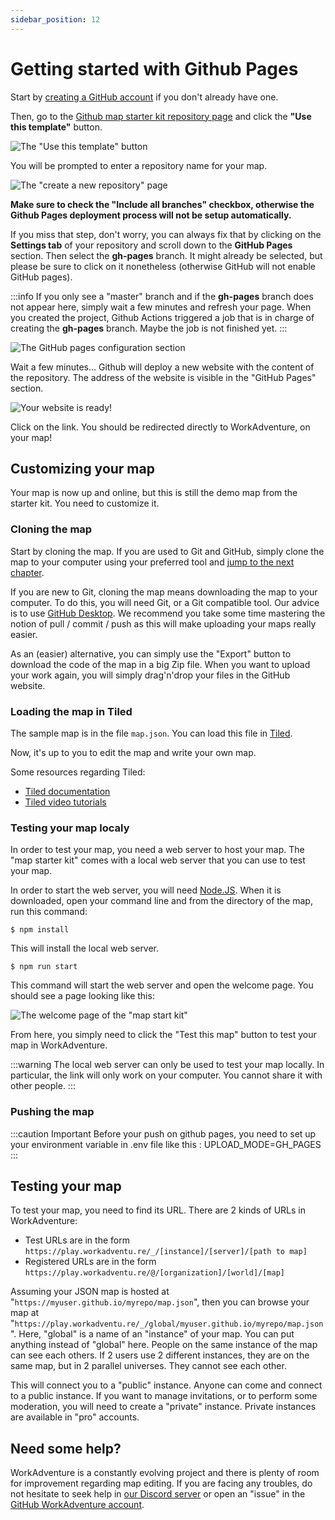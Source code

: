 ```yaml
---
sidebar_position: 12
---
```


# Getting started with Github Pages

Start by [creating a GitHub account](https://github.com/join) if you don't already have one.

Then, go to the [Github map starter kit repository page](https://github.com/workadventure/map-starter-kit) and click the **"Use this template"** button.

![The "Use this template" button](../images/use_this_template.png)

You will be prompted to enter a repository name for your map.

![The "create a new repository" page](../images/create_repo.png)

**Make sure to check the "Include all branches" checkbox, otherwise the Github Pages deployment process will not be setup automatically.**

If you miss that step, don't worry, you can always fix that by clicking on the **Settings tab** of your repository and scroll down to the **GitHub Pages** section. Then select the **gh-pages** branch. It might already be selected, but please be sure to click on it nonetheless (otherwise GitHub will not enable GitHub pages).

:::info
If you only see a "master" branch and if the **gh-pages** branch does not appear here, simply wait a few minutes and refresh your page. When you created the project, Github Actions triggered a job that is in charge of creating the **gh-pages** branch. Maybe the job is not finished yet.
:::

![The GitHub pages configuration section](../images/github_pages.png)

Wait a few minutes... Github will deploy a new website with the content of the repository. The address of the website is visible in the "GitHub Pages" section.

![Your website is ready!](../images/website_address.png)

Click on the link. You should be redirected directly to WorkAdventure, on your map!

## Customizing your map

Your map is now up and online, but this is still the demo map from the starter kit. You need to customize it.

### Cloning the map

Start by cloning the map. If you are used to Git and GitHub, simply clone the map to your computer using your preferred tool and [jump to the next chapter](#loading-the-map-in-tiled).

If you are new to Git, cloning the map means downloading the map to your computer. To do this, you will need Git, or a Git compatible tool. Our advice is to use [GitHub Desktop](https://desktop.github.com/). We recommend you take some time mastering the notion of pull / commit / push as this will make uploading your maps really easier.

As an (easier) alternative, you can simply use the "Export" button to download the code of the map in a big Zip file. When you want to upload your work again, you will simply drag'n'drop your files in the GitHub website.

### Loading the map in Tiled

The sample map is in the file `map.json`. You can load this file in [Tiled](https://www.mapeditor.org/).

Now, it's up to you to edit the map and write your own map.

Some resources regarding Tiled:

- [Tiled documentation](https://doc.mapeditor.org/en/stable/manual/introduction/)
- [Tiled video tutorials](https://www.gamefromscratch.com/post/2015/10/14/Tiled-Map-Editor-Tutorial-Series.aspx)

### Testing your map localy

In order to test your map, you need a web server to host your map. The "map starter kit" comes with a local web server that you can use to test your map.

In order to start the web server, you will need [Node.JS](https://nodejs.org/en/). When it is downloaded, open your command line and from the directory of the map, run this command:

    $ npm install

This will install the local web server.

    $ npm run start

This command will start the web server and open the welcome page. You should see a page looking like this:

![The welcome page of the "map start kit"](../images/starter_kit_start_screen_gh_pages.png)

From here, you simply need to click the "Test this map" button to test your map in WorkAdventure.

:::warning
The local web server can only be used to test your map locally. In particular, the link will only work on your computer. You cannot share it with other people.
:::

### Pushing the map

:::caution Important
Before your push on github pages, you need to set up your environment variable in .env file like this : UPLOAD_MODE=GH_PAGES
:::

## Testing your map

To test your map, you need to find its URL. There are 2 kinds of URLs in WorkAdventure:

- Test URLs are in the form `https://play.workadventu.re/_/[instance]/[server]/[path to map]`
- Registered URLs are in the form `https://play.workadventu.re/@/[organization]/[world]/[map]`

Assuming your JSON map is hosted at "`https://myuser.github.io/myrepo/map.json`", then you can browse your map at "`https://play.workadventu.re/_/global/myuser.github.io/myrepo/map.json`". Here, "global" is a name of an "instance" of your map. You can put anything instead of "global" here. People on the same instance of the map can see each others. If 2 users use 2 different instances, they are on the same map, but in 2 parallel universes. They cannot see each other.

This will connect you to a "public" instance. Anyone can come and connect to a public instance. If you want to manage invitations, or to perform some moderation, you will need to create a "private" instance. Private instances are available in "pro" accounts.

## Need some help?

WorkAdventure is a constantly evolving project and there is plenty of room for improvement regarding map editing.
If you are facing any troubles, do not hesitate to seek help in [our Discord server](https://discord.gg/G6Xh9ZM9aR) or open an "issue" in the [GitHub WorkAdventure account](https://github.com/thecodingmachine/workadventure/issues).
